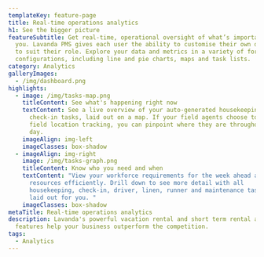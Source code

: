 ```yaml
---
templateKey: feature-page
title: Real-time operations analytics
h1: See the bigger picture
featureSubtitle: Get real-time, operational oversight of what’s important to
  you. Lavanda PMS gives each user the ability to customise their own dashboard
  to suit their role. Explore your data and metrics in a variety of formats and
  configurations, including line and pie charts, maps and task lists.
category: Analytics
galleryImages:
  - /img/dashboard.png
highlights:
  - image: /img/tasks-map.png
    titleContent: See what's happening right now
    textContent: See a live overview of your auto-generated housekeeping and
      check-in tasks, laid out on a map. If your field agents choose to activate
      field location tracking, you can pinpoint where they are throughout the
      day.
    imageAlign: img-left
    imageClasses: box-shadow
  - imageAlign: img-right
    image: /img/tasks-graph.png
    titleContent: Know who you need and when
    textContent: "View your workforce requirements for the week ahead and plan
      resources efficiently. Drill down to see more detail with all
      housekeeping, check-in, driver, linen, runner and maintenance tasks all
      laid out for you. "
    imageClasses: box-shadow
metaTitle: Real-time operations analytics
description: Lavanda's powerful vacation rental and short term rental analytics
  features help your business outperform the competition.
tags:
  - Analytics
---
```

